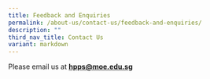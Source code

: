 ```yaml
---
title: Feedback and Enquiries
permalink: /about-us/contact-us/feedback-and-enquiries/
description: ""
third_nav_title: Contact Us
variant: markdown
---
```

Please email us at [**hpps@moe.edu.sg**](mailto:hpps@moe.edu.sg)